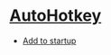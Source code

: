 # [AutoHotkey](https://www.autohotkey.com/)

- [Add to startup](https://www.autohotkey.com/docs/FAQ.htm#Startup)
